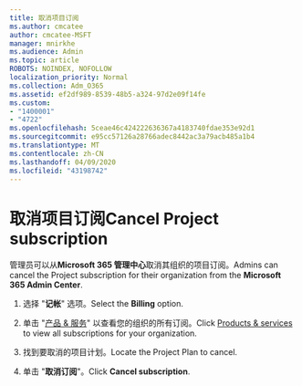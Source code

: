 ```yaml
---
title: 取消项目订阅
ms.author: cmcatee
author: cmcatee-MSFT
manager: mnirkhe
ms.audience: Admin
ms.topic: article
ROBOTS: NOINDEX, NOFOLLOW
localization_priority: Normal
ms.collection: Adm_O365
ms.assetid: ef2df989-8539-48b5-a324-97d2e09f14fe
ms.custom:
- "1400001"
- "4722"
ms.openlocfilehash: 5ceae46c424222636367a4183740fdae353e92d1
ms.sourcegitcommit: e95cc57126a28766adec8442ac3a79acb485a1b4
ms.translationtype: MT
ms.contentlocale: zh-CN
ms.lasthandoff: 04/09/2020
ms.locfileid: "43198742"
---
```

# <a name="cancel-project-subscription"></a><span data-ttu-id="7194c-102">取消项目订阅</span><span class="sxs-lookup"><span data-stu-id="7194c-102">Cancel Project subscription</span></span>

<span data-ttu-id="7194c-103">管理员可以从**Microsoft 365 管理中心**取消其组织的项目订阅。</span><span class="sxs-lookup"><span data-stu-id="7194c-103">Admins can cancel the Project subscription for their organization from the **Microsoft 365 Admin Center**.</span></span> 

1. <span data-ttu-id="7194c-104">选择 "**记帐**" 选项。</span><span class="sxs-lookup"><span data-stu-id="7194c-104">Select the **Billing** option.</span></span>

2. <span data-ttu-id="7194c-105">单击 "[产品 & 服务](https://admin.microsoft.com/AdminPortal/Home?adminportal=1&msCV=%2BbOQtMNsz0ei8f5z.0.36#/subscriptions)" 以查看您的组织的所有订阅。</span><span class="sxs-lookup"><span data-stu-id="7194c-105">Click [Products & services](https://admin.microsoft.com/AdminPortal/Home?adminportal=1&msCV=%2BbOQtMNsz0ei8f5z.0.36#/subscriptions) to view all subscriptions for your organization.</span></span>

3. <span data-ttu-id="7194c-106">找到要取消的项目计划。</span><span class="sxs-lookup"><span data-stu-id="7194c-106">Locate the Project Plan to cancel.</span></span>

4. <span data-ttu-id="7194c-107">单击 "**取消订阅**"。</span><span class="sxs-lookup"><span data-stu-id="7194c-107">Click **Cancel subscription**.</span></span>
